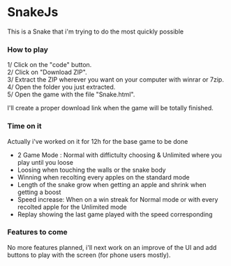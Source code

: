 # SnakeJs

This is a Snake that i'm trying to do the most quickly possible

### How to play

1/ Click on the "code" button.  
2/ Click on "Download ZIP".  
3/ Extract the ZIP wherever you want on your computer with winrar or 7zip.  
4/ Open the folder you just extracted.  
5/ Open the game with the file "Snake.html".  

I'll create a proper download link when the game will be totally finished.


### Time on it

Actually i've worked on it for 12h for the base game to be done  
  - 2 Game Mode : Normal with diffictulty choosing & Unlimited where you play until you loose  
  - Loosing when touching the walls or the snake body  
  - Winning when recolting every apples on the standard mode  
  - Length of the snake grow when getting an apple and shrink when getting a boost  
  - Speed increase: When on a win streak for Normal mode or with every recolted apple for the Unlimited mode  
  - Replay showing the last game played with the speed corresponding  

### Features to come

No more features planned, i'll next work on an improve of the UI and add buttons to play with the screen (for phone users mostly).
